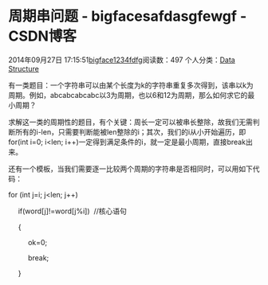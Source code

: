 # 周期串问题 - bigfacesafdasgfewgf - CSDN博客





2014年09月27日 17:15:51[bigface1234fdfg](https://me.csdn.net/puqutogether)阅读数：497
个人分类：[Data Structure](https://blog.csdn.net/puqutogether/article/category/2595131)









有一类题目：一个字符串可以由某个长度为k的字符串重复多次得到，该串以k为周期。例如，abcabcabcabc以3为周期，也以6和12为周期，那么如何求它的最小周期？



求解这一类的周期性的题目，有个关键：周长一定可以被串长整除，故我们无需判断所有的i-len，只需要判断能被len整除的i；其次，我们的i从小开始遍历，即for(int i=0; i<len; i++)一定得到满足条件的i，就一定是最小周期，直接break出来。




还有一个模板，当我们需要逐一比较两个周期的字符串是否相同时，可以用如下代码：

for (int j=i; j<len; j++)

     if(word[j]!=word[j%i])  //核心语句

     {

          ok=0; 

          break; 

     }












